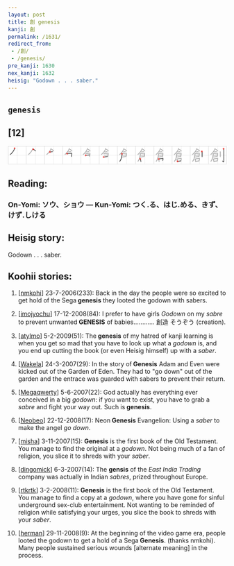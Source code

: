 ```yaml
---
layout: post
title: 創 genesis
kanji: 創
permalink: /1631/
redirect_from:
 - /創/
 - /genesis/
pre_kanji: 1630
nex_kanji: 1632
heisig: "Godown . . . saber."
---
```


## `genesis`

## [12]

<div class="stroke"><img src="../images/E589B5.png" /></div>

## Reading:

### On-Yomi: ソウ、ショウ &mdash; Kun-Yomi: つく.る、はじ.める、きず、けず.しける

## Heisig story:

Godown . . . saber.

## Koohii stories:

1) [<a href="http://kanji.koohii.com/profile/nmkohi">nmkohi</a>] 23-7-2006(233): Back in the day the people were so excited to get hold of the Sega<strong> genesis</strong> they looted the godown with sabers.

2) [<a href="http://kanji.koohii.com/profile/imojyochu">imojyochu</a>] 17-12-2008(84): I prefer to have girls <em>Godown</em> on my <em>sabre</em> to prevent unwanted<strong> GENESIS</strong> of babies............ 創造 そうぞう (creation).

3) [<a href="http://kanji.koohii.com/profile/atylmo">atylmo</a>] 5-2-2009(51): The<strong> genesis</strong> of my hatred of kanji learning is when you get so mad that you have to look up what a <em>godown</em> is, and you end up cutting the book (or even Heisig himself) up with a <em>saber</em>.

4) [<a href="http://kanji.koohii.com/profile/Wakela">Wakela</a>] 24-3-2007(29): In the story of<strong> Genesis</strong> Adam and Even were kicked out of the Garden of Eden. They had to &quot;go down&quot; out of the garden and the entrace was guarded with sabers to prevent their return.

5) [<a href="http://kanji.koohii.com/profile/Megaqwerty">Megaqwerty</a>] 5-6-2007(22): God actually has everything ever conceived in a big <em>godown</em>: if you want to exist, you have to grab a <em>sabre</em> and fight your way out. Such is<strong> genesis</strong>.

6) [<a href="http://kanji.koohii.com/profile/Neobeo">Neobeo</a>] 22-12-2008(17): Neon<strong> Genesis</strong> Evangelion: Using a <em>saber</em> to make the angel <em>go down</em>.

7) [<a href="http://kanji.koohii.com/profile/misha">misha</a>] 3-11-2007(15): <strong>Genesis</strong> is the first book of the Old Testament. You manage to find the original at a <em>godown</em>. Not being much of a fan of religion, you slice it to shreds with your <em>saber</em>.

8) [<a href="http://kanji.koohii.com/profile/dingomick">dingomick</a>] 6-3-2007(14): The <strong>gensis</strong> of the <em>East India Trading</em> company was actually in Indian <em>sabres</em>, prized throughout Europe.

9) [<a href="http://kanji.koohii.com/profile/rtkrtk">rtkrtk</a>] 3-2-2008(11): <strong>Genesis</strong> is the first book of the Old Testament. You manage to find a copy at a <em>godown</em>, where you have gone for sinful underground sex-club entertainment. Not wanting to be reminded of religion while satisfying your urges, you slice the book to shreds with your <em>saber</em>.

10) [<a href="http://kanji.koohii.com/profile/herman">herman</a>] 29-11-2008(9): At the beginning of the video game era, people looted the godown to get a hold of a Sega<strong> Genesis</strong>. (thanks nmkohi). Many people sustained serious wounds [alternate meaning] in the process.
